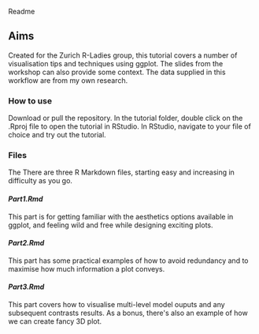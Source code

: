 Readme

## Aims ##

Created for the Zurich R-Ladies group, this tutorial covers a number of visualisation tips and techniques using ggplot. The slides from the workshop can also provide some context.
The data supplied in this workflow are from my own research.

### How to use ###

Download or pull the repository. In the tutorial folder, double click on the .Rproj file to open the tutorial in RStudio. In RStudio, navigate to your file of choice and try out the tutorial.

### Files ###

The There are three R Markdown files, starting easy and increasing in difficulty as you go.

#### *Part1.Rmd* ####

This part is for getting familiar with the aesthetics options available in ggplot, and feeling wild and free while designing exciting plots.

#### *Part2.Rmd* ####

This part has some practical examples of how to avoid redundancy and to maximise how much information a plot conveys.

#### *Part3.Rmd* ####

This part covers how to visualise multi-level model ouputs and any subsequent contrasts results. As a bonus, there's also an example of how we can create fancy 3D plot.


